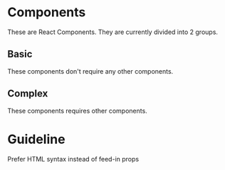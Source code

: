 # Components

These are React Components. They are currently divided into 2 groups.

## Basic

These components don't require any other components.

## Complex

These components requires other components.

# Guideline

Prefer HTML syntax instead of feed-in props 